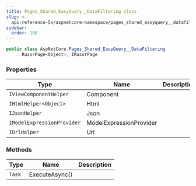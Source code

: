 ```yaml
---
title: Pages_Shared_EasyQuery__DataFiltering class
slug: >-
  api-reference-5x/aspnetcore-namespace/pages_shared_easyquery__datafiltering-class
sidebar:
  order: 100
---
```


```csharp
public class AspNetCore.Pages_Shared_EasyQuery__DataFiltering
    : RazorPage<Object>, IRazorPage

```

### Properties

| Type | Name | Description | 
| --- | --- | --- | 
| `IViewComponentHelper` | Component |  | 
| `IHtmlHelper<Object>` | Html |  | 
| `IJsonHelper` | Json |  | 
| `IModelExpressionProvider` | ModelExpressionProvider |  | 
| `IUrlHelper` | Url |  | 


### Methods

| Type | Name | Description | 
| --- | --- | --- | 
| `Task` | ExecuteAsync() |  |

